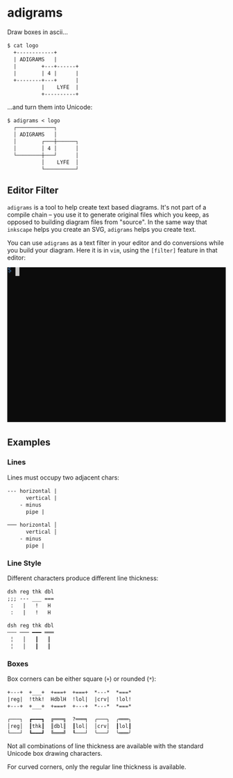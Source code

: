 # adigrams

Draw boxes in ascii...

```
$ cat logo
  +------------+
  | ADIGRAMS   |
  |        +---+------+
  |        | 4 |      |
  +--------+---+      |
           |    LYFE  |
           +----------+
```

...and turn them into Unicode:

```
$ adigrams < logo
  ┌────────────┐
  │ ADIGRAMS   │
  │        ┌───┼──────┐
  │        │ 4 │      │
  └────────┼───┘      │
           │    LYFE  │
           └──────────┘
```

## Editor Filter

`adigrams` is a tool to help create text based diagrams.  It's not part of a compile
chain – you use it to generate
original files which you keep, as opposed to building diagram files from "source".
In the same way that `inkscape` helps you create an SVG, `adigrams` helps you create text.

You can use `adigrams` as a text filter in your editor and do conversions while you build
your diagram.  Here it is in `vim`, using the `[filter]` feature in that editor:

<img src="demo.svg" />

## Examples

### Lines

Lines must occupy two adjacent chars:

```
--- horizontal |
      vertical |
    - minus
      pipe |
```

```
─── horizontal │
      vertical │
    - minus
      pipe |
```


### Line Style

Different characters produce different line thickness:

```
dsh reg thk dbl
;;; --- ___ ===
 :   |   !   H
 :   |   !   H

```

```
dsh reg thk dbl
╌╌╌ ─── ━━━ ═══
 ╎   │   ┃   ║
 ╎   │   ┃   ║
```


### Boxes

Box corners can be either square (`+`) or rounded (`*`):

```
+---+  +___+  +===+  +===+  *---*  *===*
|reg|  !thk!  HdblH  !lol|  |crv|  !lol!
+---+  +___+  +===+  +---+  *---*  *===*
```

```
┌───┐  ┏━━━┓  ╔═══╗  ?═══╕  ╭───╮  ╭═══╮
│reg│  ┃thk┃  ║dbl║  ┃lol│  │crv│  ┃lol┃
└───┘  ┗━━━┛  ╚═══╝  ┖───┘  ╰───╯  ╰═══╯
```

Not all combinations of line thickness are available with the standard Unicode
box drawing characters.

For curved corners, only the regular line thickness is available.
